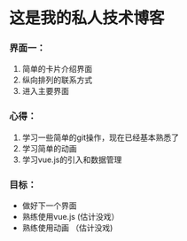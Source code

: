 # 这是我的私人技术博客

### 界面一：
1. 简单的卡片介绍界面
2. 纵向排列的联系方式
3. 进入主要界面

### 心得：
1. 学习一些简单的git操作，现在已经基本熟悉了
2. 学习简单的动画
3. 学习vue.js的引入和数据管理

### 目标：
* 做好下一个界面
* 熟练使用vue.js (估计没戏） 
* 熟练使用动画 （估计没戏)
